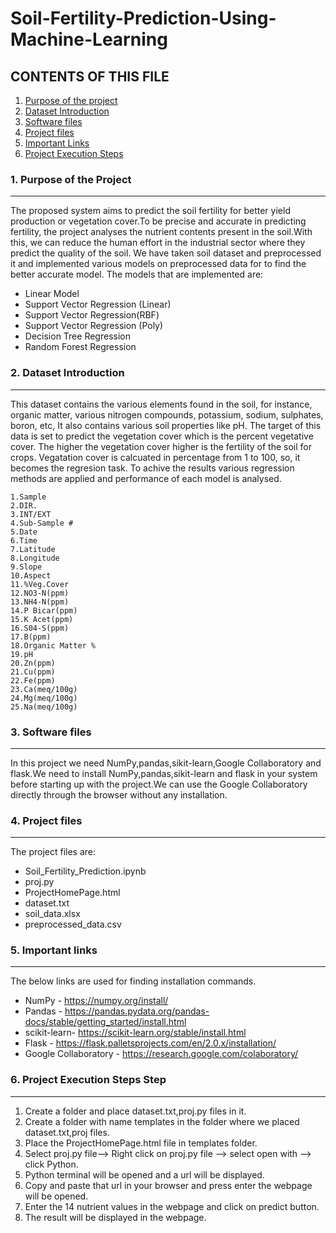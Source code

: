 # Soil-Fertility-Prediction-Using-Machine-Learning

## CONTENTS OF THIS FILE
1. [Purpose of the project](#purpose-of-the-project)
2. [Dataset Introduction](#dataset-introduction)
3. [Software files](#software-files)
4. [Project files](#project-files)
5. [Important Links](#important-links)
6. [Project Execution Steps](#project-execution-steps)

### 1. Purpose of the Project
***
The proposed system aims to predict the soil fertility for better yield production or vegetation cover.To be precise and accurate in predicting fertility, the project analyses the nutrient contents present in the soil.With this, we can reduce the human effort in the industrial sector where they predict the quality of the soil.
We have taken soil dataset and preprocessed it and implemented various models on preprocessed data for to find the better accurate model. The models that are implemented are:
* Linear Model
* Support Vector Regression (Linear)
* Support Vector Regression(RBF)
* Support Vector Regression (Poly)
* Decision Tree Regression
* Random Forest Regression

### 2. Dataset Introduction
***
This dataset contains the various elements found in the soil, for instance, organic matter, various nitrogen compounds, potassium, sodium, sulphates, boron, etc, It also contains various soil properties like pH. The target of this data is set to predict the vegetation cover which is the percent vegetative cover. The higher the vegetation cover higher is the fertility of the soil for crops.
Vegatation cover is calcuated in percentage from 1 to 100, so, it becomes the regresion task. To achive the results various regression methods are applied and performance of each model is analysed.

	1.Sample
	2.DIR.
	3.INT/EXT
	4.Sub-Sample #
	5.Date
	6.Time
	7.Latitude
	8.Longitude
	9.Slope
	10.Aspect
	11.%Veg.Cover
	12.NO3-N(ppm)
	13.NH4-N(ppm)
	14.P Bicar(ppm)
	15.K Acet(ppm)
	16.S04-S(ppm)
	17.B(ppm)
	18.Organic Matter %
	19.pH
	20.Zn(ppm)
	21.Cu(ppm)
	22.Fe(ppm)
	23.Ca(meq/100g)
	24.Mg(meq/100g)
	25.Na(meq/100g)

### 3. Software files
***
In this project we need NumPy,pandas,sikit-learn,Google Collaboratory and flask.We need to install NumPy,pandas,sikit-learn and flask in your system before starting up with the project.We can use the Google Collaboratory directly through the browser without any installation.

### 4. Project files
***
The project files are:
* Soil_Fertility_Prediction.ipynb
* proj.py
* ProjectHomePage.html
* dataset.txt
* soil_data.xlsx
* preprocessed_data.csv

### 5. Important links
***
The below links are used for finding installation commands.
* NumPy - https://numpy.org/install/
* Pandas - https://pandas.pydata.org/pandas-docs/stable/getting_started/install.html
* scikit-learn- https://scikit-learn.org/stable/install.html
* Flask - https://flask.palletsprojects.com/en/2.0.x/installation/
* Google Collaboratory - https://research.google.com/colaboratory/

### 6. Project Execution Steps Step
***
   1. Create a folder and place dataset.txt,proj.py files in it.
   2. Create a folder with name templates in the folder where we placed dataset.txt,proj files.
   3. Place the ProjectHomePage.html file in templates folder.
   4. Select proj.py file--> Right click on proj.py file --> select open with --> click Python.
   5. Python terminal will be opened and a url will be displayed.
   6. Copy and paste that url in your browser and press enter the webpage will be opened.
   7. Enter the 14 nutrient values in the webpage and click on predict button.
   8. The result will be displayed in the webpage.
